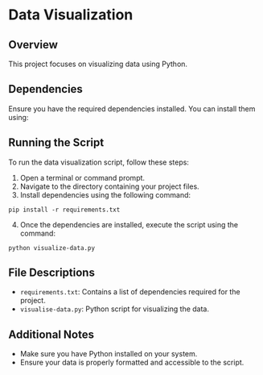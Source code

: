 # Data Visualization

## Overview
This project focuses on visualizing data using Python.

## Dependencies
Ensure you have the required dependencies installed. You can install them using:


## Running the Script
To run the data visualization script, follow these steps:

1. Open a terminal or command prompt.
2. Navigate to the directory containing your project files.
3. Install dependencies using the following command:

```
pip install -r requirements.txt
```


4. Once the dependencies are installed, execute the script using the command:
```
python visualize-data.py
```

## File Descriptions
- `requirements.txt`: Contains a list of dependencies required for the project.
- `visualise-data.py`: Python script for visualizing the data.

## Additional Notes
- Make sure you have Python installed on your system.
- Ensure your data is properly formatted and accessible to the script.


